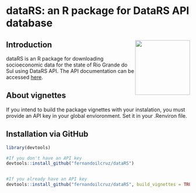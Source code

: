 # dataRS: an R package for DataRS API database

## Introduction <img src="man/figures/logo.jpg" align="right" height="150" alt="" />

dataRS is an R package for downloading socioeconomic data for the state of Rio Grande do Sul using DataRS API.
The API documentation can be accessed [here](https://data.rs.gov.br/api/).

## About vignettes

If you intend to build the package vignettes with your instalation, you must provide an API key in your global envioronment.
Set it in your .Renviron file.
 
## Installation via GitHub

```r
library(devtools)

#If you don't have an API key
devtools::install_github("fernandoilcruz/dataRS")


#If you already have an API key
devtools::install_github("fernandoilcruz/dataRS", build_vignettes = TRUE)

```